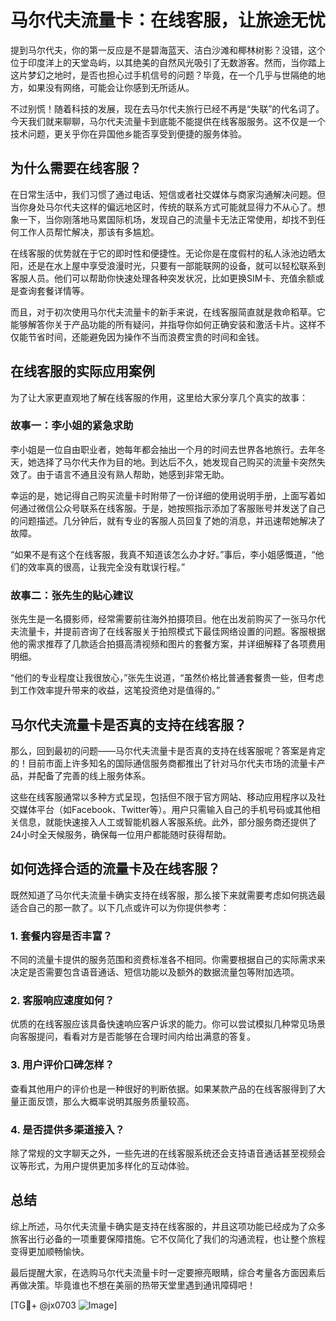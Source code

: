 # 马尔代夫流量卡：在线客服，让旅途无忧

提到马尔代夫，你的第一反应是不是碧海蓝天、洁白沙滩和椰林树影？没错，这个位于印度洋上的天堂岛屿，以其绝美的自然风光吸引了无数游客。然而，当你踏上这片梦幻之地时，是否也担心过手机信号的问题？毕竟，在一个几乎与世隔绝的地方，如果没有网络，可能会让你感到无所适从。

不过别慌！随着科技的发展，现在去马尔代夫旅行已经不再是“失联”的代名词了。今天我们就来聊聊，马尔代夫流量卡到底能不能提供在线客服服务。这不仅是一个技术问题，更关乎你在异国他乡能否享受到便捷的服务体验。

## 为什么需要在线客服？

在日常生活中，我们习惯了通过电话、短信或者社交媒体与商家沟通解决问题。但当你身处马尔代夫这样的偏远地区时，传统的联系方式可能就显得力不从心了。想象一下，当你刚落地马累国际机场，发现自己的流量卡无法正常使用，却找不到任何工作人员帮忙解决，那该有多尴尬。

在线客服的优势就在于它的即时性和便捷性。无论你是在度假村的私人泳池边晒太阳，还是在水上屋中享受浪漫时光，只要有一部能联网的设备，就可以轻松联系到客服人员。他们可以帮助你快速处理各种突发状况，比如更换SIM卡、充值余额或是查询套餐详情等。

而且，对于初次使用马尔代夫流量卡的新手来说，在线客服简直就是救命稻草。它能够解答你关于产品功能的所有疑问，并指导你如何正确安装和激活卡片。这样不仅能节省时间，还能避免因为操作不当而浪费宝贵的时间和金钱。

## 在线客服的实际应用案例

为了让大家更直观地了解在线客服的作用，这里给大家分享几个真实的故事：

### 故事一：李小姐的紧急求助

李小姐是一位自由职业者，她每年都会抽出一个月的时间去世界各地旅行。去年冬天，她选择了马尔代夫作为目的地。到达后不久，她发现自己购买的流量卡突然失效了。由于语言不通且没有熟人帮助，她感到非常无助。

幸运的是，她记得自己购买流量卡时附带了一份详细的使用说明手册，上面写着如何通过微信公众号联系在线客服。于是，她按照指示添加了客服账号并发送了自己的问题描述。几分钟后，就有专业的客服人员回复了她的消息，并迅速帮她解决了故障。

“如果不是有这个在线客服，我真不知道该怎么办才好。”事后，李小姐感慨道，“他们的效率真的很高，让我完全没有耽误行程。”

### 故事二：张先生的贴心建议

张先生是一名摄影师，经常需要前往海外拍摄项目。他在出发前购买了一张马尔代夫流量卡，并提前咨询了在线客服关于拍照模式下最佳网络设置的问题。客服根据他的需求推荐了几款适合拍摄高清视频和图片的套餐方案，并详细解释了各项费用明细。

“他们的专业程度让我很放心，”张先生说道，“虽然价格比普通套餐贵一些，但考虑到工作效率提升带来的收益，这笔投资绝对是值得的。”

## 马尔代夫流量卡是否真的支持在线客服？

那么，回到最初的问题——马尔代夫流量卡是否真的支持在线客服呢？答案是肯定的！目前市面上许多知名的国际通信服务商都推出了针对马尔代夫市场的流量卡产品，并配备了完善的线上服务体系。

这些在线客服通常以多种方式呈现，包括但不限于官方网站、移动应用程序以及社交媒体平台（如Facebook、Twitter等）。用户只需输入自己的手机号码或其他相关信息，就能快速接入人工或智能机器人客服系统。此外，部分服务商还提供了24小时全天候服务，确保每一位用户都能随时获得帮助。

## 如何选择合适的流量卡及在线客服？

既然知道了马尔代夫流量卡确实支持在线客服，那么接下来就需要考虑如何挑选最适合自己的那一款了。以下几点或许可以为你提供参考：

### 1. 套餐内容是否丰富？
不同的流量卡提供的服务范围和资费标准各不相同。你需要根据自己的实际需求来决定是否需要包含语音通话、短信功能以及额外的数据流量包等附加选项。

### 2. 客服响应速度如何？
优质的在线客服应该具备快速响应客户诉求的能力。你可以尝试模拟几种常见场景向客服提问，看看对方是否能够在合理时间内给出满意的答复。

### 3. 用户评价口碑怎样？
查看其他用户的评价也是一种很好的判断依据。如果某款产品的在线客服得到了大量正面反馈，那么大概率说明其服务质量较高。

### 4. 是否提供多渠道接入？
除了常规的文字聊天之外，一些先进的在线客服系统还会支持语音通话甚至视频会议等形式，为用户提供更加多样化的互动体验。

## 总结

综上所述，马尔代夫流量卡确实是支持在线客服的，并且这项功能已经成为了众多旅客出行必备的一项重要保障措施。它不仅简化了我们的沟通流程，也让整个旅程变得更加顺畅愉快。

最后提醒大家，在选购马尔代夫流量卡时一定要擦亮眼睛，综合考量各方面因素后再做决策。毕竟谁也不想在美丽的热带天堂里遇到通讯障碍吧！

[TG💪+ @jx0703 ![Image](https://github.com/user-attachments/assets/dbca1d08-cadb-493c-b0ec-ad6f7a83f270)]